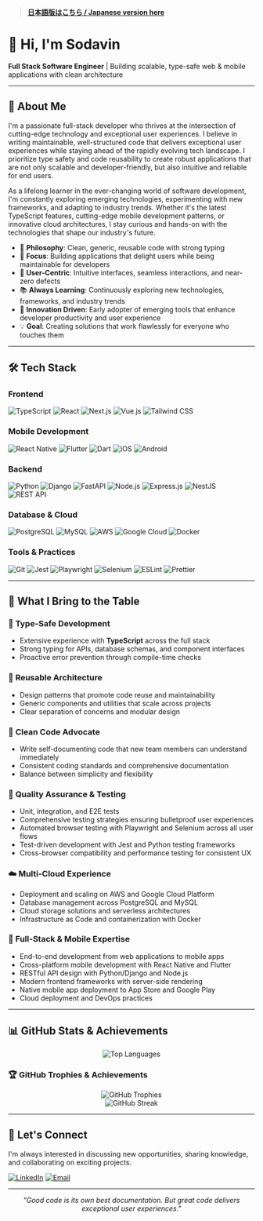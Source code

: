 > **[日本語版はこちら / Japanese version here](README.ja.md)**

# 👋 Hi, I'm Sodavin

**Full Stack Software Engineer** | Building scalable, type-safe web & mobile applications with clean architecture

---

## 🚀 About Me

I'm a passionate full-stack developer who thrives at the intersection of cutting-edge technology and exceptional user experiences. I believe in writing maintainable, well-structured code that delivers exceptional user experiences while staying ahead of the rapidly evolving tech landscape. I prioritize type safety and code reusability to create robust applications that are not only scalable and developer-friendly, but also intuitive and reliable for end users.

As a lifelong learner in the ever-changing world of software development, I'm constantly exploring emerging technologies, experimenting with new frameworks, and adapting to industry trends. Whether it's the latest TypeScript features, cutting-edge mobile development patterns, or innovative cloud architectures, I stay curious and hands-on with the technologies that shape our industry's future.

- 🔧 **Philosophy**: Clean, generic, reusable code with strong typing
- 🎯 **Focus**: Building applications that delight users while being maintainable for developers
- 🎨 **User-Centric**: Intuitive interfaces, seamless interactions, and near-zero defects
- 📚 **Always Learning**: Continuously exploring new technologies, frameworks, and industry trends
- 🚀 **Innovation Driven**: Early adopter of emerging tools that enhance developer productivity and user experience
- 💡 **Goal**: Creating solutions that work flawlessly for everyone who touches them

---

## 🛠️ Tech Stack

### Frontend

![TypeScript](https://img.shields.io/badge/TypeScript-007ACC?style=for-the-badge&logo=typescript&logoColor=white)
![React](https://img.shields.io/badge/React-20232A?style=for-the-badge&logo=react&logoColor=61DAFB)
![Next.js](https://img.shields.io/badge/Next.js-000000?style=for-the-badge&logo=nextdotjs&logoColor=white)
![Vue.js](https://img.shields.io/badge/Vue.js-35495E?style=for-the-badge&logo=vuedotjs&logoColor=4FC08D)
![Tailwind CSS](https://img.shields.io/badge/Tailwind_CSS-38B2AC?style=for-the-badge&logo=tailwind-css&logoColor=white)

### Mobile Development

![React Native](https://img.shields.io/badge/React_Native-20232A?style=for-the-badge&logo=react&logoColor=61DAFB)
![Flutter](https://img.shields.io/badge/Flutter-02569B?style=for-the-badge&logo=flutter&logoColor=white)
![Dart](https://img.shields.io/badge/Dart-0175C2?style=for-the-badge&logo=dart&logoColor=white)
![iOS](https://img.shields.io/badge/iOS-000000?style=for-the-badge&logo=ios&logoColor=white)
![Android](https://img.shields.io/badge/Android-3DDC84?style=for-the-badge&logo=android&logoColor=white)

### Backend

![Python](https://img.shields.io/badge/Python-3776AB?style=for-the-badge&logo=python&logoColor=white)
![Django](https://img.shields.io/badge/Django-092E20?style=for-the-badge&logo=django&logoColor=white)
![FastAPI](https://img.shields.io/badge/FastAPI-005571?style=for-the-badge&logo=fastapi&logoColor=white)
![Node.js](https://img.shields.io/badge/Node.js-43853D?style=for-the-badge&logo=node.js&logoColor=white)
![Express.js](https://img.shields.io/badge/Express.js-404D59?style=for-the-badge&logo=express&logoColor=white)
![NestJS](https://img.shields.io/badge/NestJS-E0234E?style=for-the-badge&logo=nestjs&logoColor=white)
![REST API](https://img.shields.io/badge/REST-02569B?style=for-the-badge&logo=rest&logoColor=white)

### Database & Cloud

![PostgreSQL](https://img.shields.io/badge/PostgreSQL-316192?style=for-the-badge&logo=postgresql&logoColor=white)
![MySQL](https://img.shields.io/badge/MySQL-005C84?style=for-the-badge&logo=mysql&logoColor=white)
![AWS](https://img.shields.io/badge/AWS-232F3E?style=for-the-badge&logo=amazon-aws&logoColor=white)
![Google Cloud](https://img.shields.io/badge/Google_Cloud-4285F4?style=for-the-badge&logo=google-cloud&logoColor=white)
![Docker](https://img.shields.io/badge/Docker-2496ED?style=for-the-badge&logo=docker&logoColor=white)

### Tools & Practices

![Git](https://img.shields.io/badge/Git-F05032?style=for-the-badge&logo=git&logoColor=white)
![Jest](https://img.shields.io/badge/Jest-C21325?style=for-the-badge&logo=jest&logoColor=white)
![Playwright](https://img.shields.io/badge/Playwright-2EAD33?style=for-the-badge&logo=playwright&logoColor=white)
![Selenium](https://img.shields.io/badge/Selenium-43B02A?style=for-the-badge&logo=selenium&logoColor=white)
![ESLint](https://img.shields.io/badge/ESLint-4B32C3?style=for-the-badge&logo=eslint&logoColor=white)
![Prettier](https://img.shields.io/badge/Prettier-F7B93E?style=for-the-badge&logo=prettier&logoColor=black)

---

## 💼 What I Bring to the Table

### 🎯 **Type-Safe Development**

- Extensive experience with **TypeScript** across the full stack
- Strong typing for APIs, database schemas, and component interfaces
- Proactive error prevention through compile-time checks

### 🔄 **Reusable Architecture**

- Design patterns that promote code reuse and maintainability
- Generic components and utilities that scale across projects
- Clear separation of concerns and modular design

### 📖 **Clean Code Advocate**

- Write self-documenting code that new team members can understand immediately
- Consistent coding standards and comprehensive documentation
- Balance between simplicity and flexibility

### 🧪 **Quality Assurance & Testing**

- Unit, integration, and E2E tests
- Comprehensive testing strategies ensuring bulletproof user experiences
- Automated browser testing with Playwright and Selenium across all user flows
- Test-driven development with Jest and Python testing frameworks
- Cross-browser compatibility and performance testing for consistent UX

### ☁️ **Multi-Cloud Experience**

- Deployment and scaling on AWS and Google Cloud Platform
- Database management across PostgreSQL and MySQL
- Cloud storage solutions and serverless architectures
- Infrastructure as Code and containerization with Docker

### 🚀 **Full-Stack & Mobile Expertise**

- End-to-end development from web applications to mobile apps
- Cross-platform mobile development with React Native and Flutter
- RESTful API design with Python/Django and Node.js
- Modern frontend frameworks with server-side rendering
- Native mobile app deployment to App Store and Google Play
- Cloud deployment and DevOps practices

---

## 📊 GitHub Stats & Achievements

<div align="center">
  <img src="https://github-readme-stats.vercel.app/api/top-langs/?username=sodavinchheng&layout=compact&theme=dark&hide_border=true&bg_color=0d1117" alt="Top Languages" />
</div>

### 🏆 GitHub Trophies & Achievements

<div align="center">
  <img src="https://github-profile-trophy.vercel.app/?username=sodavinchheng&theme=darkhub&no-frame=true&no-bg=true&column=4&margin-w=15&margin-h=15&title=Commits,Repositories,PullRequest,Issues,Organizations" alt="GitHub Trophies" />
</div>

<div align="center">
  <img src="https://github-readme-streak-stats.herokuapp.com?user=sodavinchheng&theme=dark&hide_border=true&background=0d1117&exclude_days=Sun%2CSat" alt="GitHub Streak" />
</div>

---

## 🤝 Let's Connect

I'm always interested in discussing new opportunities, sharing knowledge, and collaborating on exciting projects.

[![LinkedIn](https://img.shields.io/badge/LinkedIn-0077B5?style=for-the-badge&logo=linkedin&logoColor=white)](https://linkedin.com/in/sodavin-chheng)
[![Email](https://img.shields.io/badge/Email-D14836?style=for-the-badge&logo=gmail&logoColor=white)](mailto:sodavinchheng4679@gmail.com)

---

<div align="center">
  <i>"Good code is its own best documentation. But great code delivers exceptional user experiences."</i>
</div>
